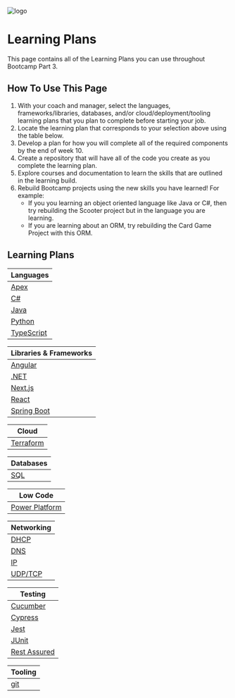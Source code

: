 ![logo](https://user-images.githubusercontent.com/44912347/202296600-c5f247d6-9616-49db-88f0-38433429d781.jpg)

# Learning Plans

This page contains all of the Learning Plans you can use throughout Bootcamp Part 3.

## How To Use This Page
1. With your coach and manager, select the languages, frameworks/libraries, databases, and/or cloud/deployment/tooling learning plans that you plan to complete before starting your job.
2. Locate the learning plan that corresponds to your selection above using the table below.
3. Develop a plan for how you will complete all of the required components by the end of week 10.
4. Create a repository that will have all of the code you create as you complete the learning plan.
5. Explore courses and documentation to learn the skills that are outlined in the learning build.
6. Rebuild Bootcamp projects using the new skills you have learned! For example:
    - If you you learning an object oriented language like Java or C#, then try rebuilding the Scooter project but in the language you are learning.
    - If you are learning about an ORM, try rebuilding the Card Game Project with this ORM.

## Learning Plans

| Languages |
| --------- |
| [Apex](./languages/apex.md) |
| [C#](./languages/csharp.md) |
| [Java](./languages/java.md) |
| [Python](./languages/python.md) |
| [TypeScript](./languages/typescript.md) |

| Libraries & Frameworks |
| --------- |
| [Angular](./frameworks/angular.md) |
| [.NET](./frameworks/dotnet.md) |
| [Next.js](./frameworks/nextjs.md) |
| [React](./frameworks/react.md) |
| [Spring Boot](./frameworks/springboot.md)|

| Cloud |
| --------- |
| [Terraform](./cloud/terraform.md) |

| Databases |
| --------- |
| [SQL](./databases/sql.md) |

| Low Code |
| --------- |
| [Power Platform](./low-code/power-platform.md) |

| Networking |
| --------- |
| [DHCP](./networking/dhcp.md) |
| [DNS](./networking/dns.md) |
| [IP](./networking/ip.md) |
| [UDP/TCP](./networking/udp-tcp.md) |

| Testing |
| --------- |
| [Cucumber](./testing/cucumber.md) |
| [Cypress](./testing/cypress.md) |
| [Jest](./testing/jest.md) |
| [JUnit](./testing/junit.md) |
| [Rest Assured](./testing/rest-assured.md) |

| Tooling |
| --------- |
| [git](./tooling/git.md) |
